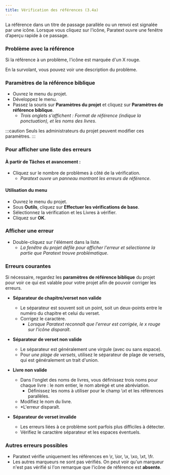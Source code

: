 ```yaml
---
title: Vérification des références (3.4a)
---
```

La référence dans un titre de passage parallèle ou un renvoi est signalée par une icône. Lorsque vous cliquez sur l'icône, Paratext ouvre une fenêtre d’aperçu rapide à ce passage.

### Problème avec la référence

Si la référence à un problème, l'icône est marquée d'un X rouge.

En la survolant, vous pouvez voir une description du problème.

### Paramètres de la référence biblique

-   Ouvrez le menu du projet.
-   Développez le menu.
-   Passez la souris sur **Paramètres du projet** et cliquez sur **Paramètres de référence biblique**.  
    - *Trois onglets s'affichent : Format de référence (indique la ponctuation), et les noms des livres*.

:::caution
Seuls les administrateurs du projet peuvent modifier ces paramètres.
:::
### Pour afficher une liste des erreurs

#### À partir de Tâches et avancement :

-   Cliquez sur le nombre de problèmes à côté de la vérification.
    -  *Paratext ouvre un panneau montrant les erreurs de référence*.

#### Utilisation du menu

-   Ouvrez le menu du projet.
-   Sous **Outils**, cliquez sur **Effectuer les vérifications de base**.
-   Sélectionnez la vérification et les Livres à vérifier.
-   Cliquez sur **OK**.

### Afficher une erreur

-   Double-cliquez sur l'élément dans la liste.
    -  *La fenêtre du projet défile pour afficher l'erreur et sélectionne la partie que Paratext trouve problématique*.

### Erreurs courantes

Si nécessaire, regardez les **paramètres de référence biblique** du projet pour voir ce qui est valable pour votre projet afin de pouvoir corriger les erreurs.

- **Séparateur de chapitre/verset non valide**
    -  Le séparateur est souvent soit un point, soit un deux-points entre le numéro du chapitre et celui du verset.
    -   Corrigez le caractère.
        -  *Lorsque Paratext reconnaît que l'erreur est corrigée, le x rouge sur l'icône disparaît*.

-   **Séparateur de verset non valide**  
    -   Le séparateur est généralement une virgule (avec ou sans espace).
    -   Pour *une plage de versets*, utilisez le séparateur de plage de versets, qui est généralement un trait d'union.

-  **Livre non valide**  
    - Dans l'onglet des noms de livres, vous définissez trois noms pour chaque livre : le nom entier, le nom abrégé et une abréviation.
        - Définissez les noms à utiliser pour le champ \\xt et les références parallèles.
    -   Modifiez le nom du livre.
    -  *L'erreur disparaît.

-  **Séparateur de verset invalide**

    -   Les erreurs liées à ce problème sont parfois plus difficiles à détecter.
    -   Vérifiez le caractère séparateur et les espaces éventuels.

### Autres erreurs possibles

-  Paratext vérifie uniquement les références en \\r, \\ior, \\x, \\xo, \\xt, \\fr.
-  Les autres marqueurs ne sont pas vérifiés. On peut voir qu'un marqueur n'est pas vérifié si l'on remarque que l'icône de référence est **absente**.

